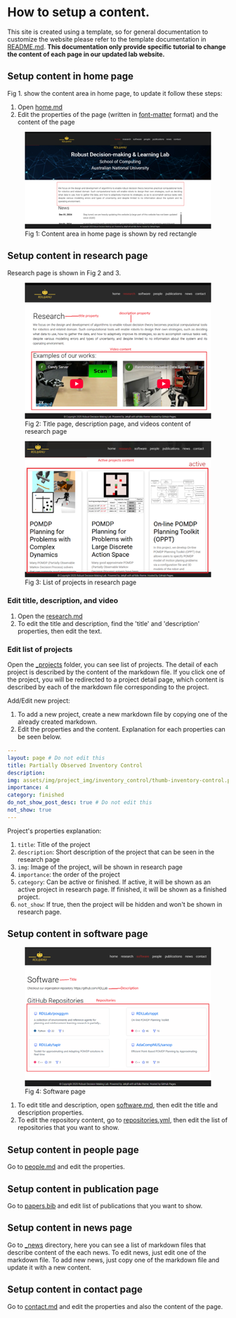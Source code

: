 # How to setup a content.

This site is created using a template, so for general documentation to customize the website please refer to the template documentation in [README.md](/README.md). **This documentation only provide specific tutorial to change the content of each page in our updated lab website.** 

## Setup content in home page

Fig 1. show the content area in home page, to update it follow these steps:
1. Open [home.md](/_pages/home.md)
2. Edit the properties of the page (written in [font-matter](https://jekyllrb.com/docs/front-matter/) format) and the content of the page

<figure>
    <img src="./img/home-content.png"
         alt="home page content area">
    <figcaption>Fig 1: Content area in home page is shown by red rectangle</figcaption>
</figure>

## Setup content in research page
Research page is shown in Fig 2 and 3.
<figure>
    <img src="./img/research-page-1.png"
         alt="research page 1">
    <figcaption>Fig 2: Title page, description page, and videos content of research page</figcaption>
</figure>

<figure>
    <img src="./img/research-page-2.png"
         alt="research page 2">
    <figcaption>Fig 3: List of projects in research page</figcaption>
</figure>

### Edit title, description, and video
1. Open the [research.md](/_pages/research.md)
2. To edit the title and description, find the 'title' and 'description' properties, then edit the text.

### Edit list of projects
Open the [_projects](/_projects/) folder, you can see list of projects. The detail of each project is described by the content of the markdown file. If you click one of the project, you will be redirected to a project detail page, which content is described by each of the markdown file corresponding to the project.

Add/Edit new project:

1. To add a new project, create a new markdown file by copying one of the already created markdown.
2. Edit the properties and the content. Explanation for each properties can be seen below.

```yaml
---
layout: page # Do not edit this
title: Partially Observed Inventory Control
description: 
img: assets/img/project_img/inventory_control/thumb-inventory-control.png
importance: 4
category: finished 
do_not_show_post_desc: true # Do not edit this
not_show: true
---
```
Project's properties explanation:

1. `title`: Title of the project
2. `description`: Short description of the project that can be seen in the research page
3. `img`: Image of the project, will be shown in research page
4. `importance`: the order of the project
5. `category`: Can be active or finished. If active, it will be shown as an active project in research page. If finished, it will be shown as a finished project.
6. `not_show`: If true, then the project will be hidden and won't be shown in research page.

## Setup content in software page

<figure>
    <img src="./img/software-page.png"
         alt="Software page">
    <figcaption>Fig 4: Software page</figcaption>
</figure>

1. To edit title and description, open [software.md](/_pages/software.md), then edit the title and description properties.
2. To edit the repository content, go to [repositories.yml](/_data/repositories.yml), then edit the list of repositories that you want to show.

## Setup content in people page

Go to [people.md](/_pages/people.md) and edit the properties.

## Setup content in publication page

Go to [papers.bib](/_bibliography/papers.bib) and edit list of publications that you want to show.

## Setup content in news page

Go to [_news](/_news/) directory, here you can see a list of markdown files that describe content of the each news. To edit news, just edit one of the markdown file. To add new news, just copy one of the markdown file and update it with a new content.

## Setup content in contact page

Go to [contact.md](/_pages/contact.md) and edit the properties and also the content of the page.
